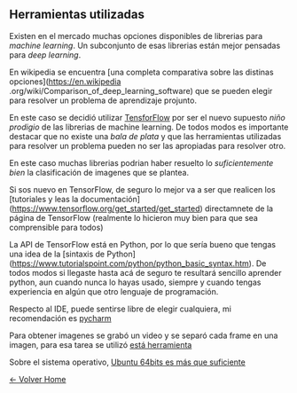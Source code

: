 ## Herramientas utilizadas

Existen en el mercado muchas opciones disponibles de librerias para *machine learning*.
Un subconjunto de esas librerias están mejor pensadas para *deep learning*.

En wikipedia se encuentra [una completa comparativa sobre las distinas opciones](https://en.wikipedia
.org/wiki/Comparison_of_deep_learning_software) que se pueden elegir para resolver un problema de aprendizaje projunto.

En este caso se decidió utilizar [TensforFlow](https://www.tensorflow.org/) por ser el nuevo supuesto *niño prodigio*
de las librerias de machine learning.
De todos modos es importante destacar que no existe una *bala de plata* y que las herramientas utilizadas para resolver
un problema pueden no ser las apropiadas para resolver otro.

En este caso muchas librerias podrian haber resuelto lo *suficientemente bien* la clasificación de imagenes que se
plantea.

Si sos nuevo en TensorFlow, de seguro lo mejor va a ser que realicen los [tutoriales y leas la documentación]
(https://www.tensorflow.org/get_started/get_started) directamnete de la página de TensorFlow (realmente lo hicieron
muy bien para que sea comprensible para todos)

La API de TensorFlow está en Python, por lo que sería bueno que tengas una idea de la [sintaxis de Python]
(https://www.tutorialspoint.com/python/python_basic_syntax.htm). De todos modos si llegaste hasta acá de seguro te
resultará sencillo aprender python, aun cuando nunca lo hayas usado, siempre y cuando tengas experiencia en algún que
otro lenguaje de programación.

Respecto al IDE, puede sentirse libre de elegir cualquiera, mi recomendación es [pycharm](https://www.jetbrains.com/pycharm/)

Para obtener imagenes se grabó un video y se separó cada frame en una imagen, para esa tarea se utilizó [está
herramienta](https://www.dvdvideosoft.com/es/products/dvd/Free-Video-to-JPG-Converter.htm)

Sobre el sistema operativo, [Ubuntu 64bits es más que suficiente](https://www.ubuntu.com/download/desktop)


[<- Volver Home](../README.md)
